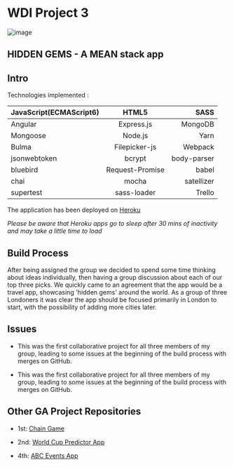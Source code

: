 # WDI Project 3 

![image](https://ga-dash.s3.amazonaws.com/production/assets/logo-9f88ae6c9c3871690e33280fcf557f33.png)

## HIDDEN GEMS - A MEAN stack app

## Intro

Technologies implemented : 


| JavaScript(ECMAScript6)        | HTML5           | SASS  |
| ------------- |:-------------:| -----:|
| Angular      | Express.js | MongoDB |
| Mongoose      | Node.js      |   Yarn |
| Bulma |   Filepicker-js   |    Webpack |
| jsonwebtoken | bcrypt     |    body-parser |
| bluebird | Request-Promise     |    babel |
| chai | mocha     |    satellizer |
| supertest | sass-loader     |    Trello |

The application has been deployed on [Heroku](https://worldcuppredictor.herokuapp.com) 

*Please be aware that Heroku apps go to sleep after 30 mins of inactivity and may take a little time to load*


## Build Process 

After being assigned the group we decided to spend some time thinking about ideas individually, then having a group discussion about each of our top three picks. We quickly came to an agreement that the app would be a travel app, showcasing 'hidden gems' around the world. As a group of three Londoners it was clear the app should be focused primarily in London to start, with the possibility of adding more cities later.




## Issues

  * This was the first collaborative project for all three members of my group, leading to some issues at the beginning of the build process with merges on GitHub. 
  
  * This was the first collaborative project for all three members of my group, leading to some issues at the beginning of the build process with merges on GitHub.

  
  
##  Other GA Project Repositories

  * 1st: [Chain Game](https://github.com/sayersb/project-1-wdi)

  * 2nd: [World Cup Predictor App](https://github.com/sayersb/project-2-wdi)

  * 4th: [ABC Events App](https://github.com/sayersb/WDI-PROJECT-4)

  
